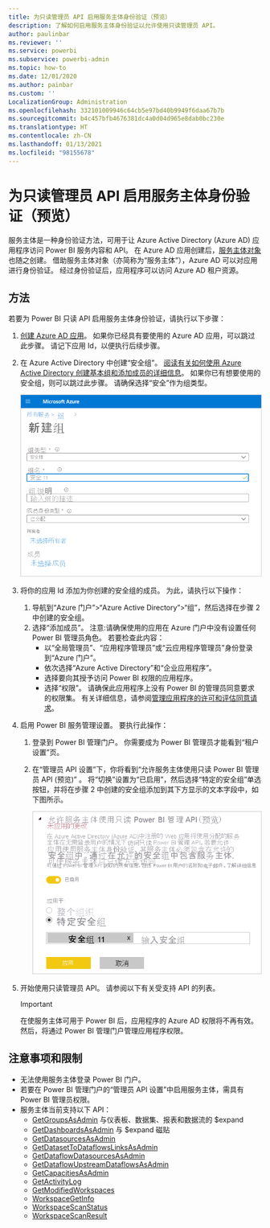 ```yaml
---
title: 为只读管理员 API 启用服务主体身份验证（预览）
description: 了解如何启用服务主体身份验证以允许使用只读管理员 API。
author: paulinbar
ms.reviewer: ''
ms.service: powerbi
ms.subservice: powerbi-admin
ms.topic: how-to
ms.date: 12/01/2020
ms.author: painbar
ms.custom: ''
LocalizationGroup: Administration
ms.openlocfilehash: 332101009946c64cb5e97bd40b9949f6daa67b7b
ms.sourcegitcommit: b4c457bfb4676381dc4a0d04d965e8dab0bc230e
ms.translationtype: HT
ms.contentlocale: zh-CN
ms.lasthandoff: 01/13/2021
ms.locfileid: "98155678"
---
```

# <a name="enable-service-principal-authentication-for-read-only-admin-apis-preview"></a>为只读管理员 API 启用服务主体身份验证（预览）

服务主体是一种身份验证方法，可用于让 Azure Active Directory (Azure AD) 应用程序访问 Power BI 服务内容和 API。
在 Azure AD 应用创建后，[服务主体对象](https://docs.microsoft.com/azure/active-directory/develop/app-objects-and-service-principals#service-principal-object)也随之创建。 借助服务主体对象（亦简称为“服务主体”），Azure AD 可以对应用进行身份验证。 经过身份验证后，应用程序可以访问 Azure AD 租户资源。

## <a name="method"></a>方法

若要为 Power BI 只读 API 启用服务主体身份验证，请执行以下步骤：

1. [创建 Azure AD 应用](https://docs.microsoft.com/azure/active-directory/develop/howto-create-service-principal-portal)。 如果你已经具有要使用的 Azure AD 应用，可以跳过此步骤。 请记下应用 Id，以便执行后续步骤。 
2. 在 Azure Active Directory 中创建“安全组”。 [阅读有关如何使用 Azure Active Directory 创建基本组和添加成员的详细信息](https://docs.microsoft.com/azure/active-directory/fundamentals/active-directory-groups-create-azure-portal)。 如果你已有想要使用的安全组，则可以跳过此步骤。
    请确保选择“安全”作为组类型。

    ![Azure 门户中“新建组”对话框的屏幕截图。](media/read-only-apis-service-principal-auth/azure-portal-new-group-dialog.png)

3. 将你的应用 Id 添加为你创建的安全组的成员。 为此，请执行以下操作：
    1. 导航到“Azure 门户”>“Azure Active Directory”>“组”，然后选择在步骤 2 中创建的安全组。
    1. 选择“添加成员”。
    注意:请确保使用的应用在 Azure 门户中没有设置任何 Power BI 管理员角色。 若要检查此内容： 
       * 以“全局管理员”、“应用程序管理员”或“云应用程序管理员”身份登录到“Azure 门户”。 
        * 依次选择“Azure Active Directory”和“企业应用程序”。 
        * 选择要向其授予访问 Power BI 权限的应用程序。 
        * 选择“权限”。 请确保此应用程序上没有 Power BI 的管理员同意要求的权限集。 有关详细信息，请参阅[管理应用程序的许可和评估同意请求](https://docs.microsoft.com/azure/active-directory/manage-apps/manage-consent-requests)。 
4. 启用 Power BI 服务管理设置。 要执行此操作：
    1. 登录到 Power BI 管理门户。 你需要成为 Power BI 管理员才能看到“租户设置”页。
    1. 在“管理员 API 设置”下，你将看到“允许服务主体使用只读 Power BI 管理员 API (预览)” 。 将“切换”设置为“已启用”，然后选择“特定的安全组”单选按钮，并将在步骤 2 中创建的安全组添加到其下方显示的文本字段中，如下图所示。

        ![允许服务主体租户设置的屏幕截图。](media/read-only-apis-service-principal-auth/allow-service-principals-tenant-setting.png)

 5. 开始使用只读管理员 API。 请参阅以下有关受支持 API 的列表。

    >[!IMPORTANT]
    >在使服务主体可用于 Power BI 后，应用程序的 Azure AD 权限将不再有效。 然后，将通过 Power BI 管理门户管理应用程序权限。

## <a name="considerations-and-limitations"></a>注意事项和限制
* 无法使用服务主体登录 Power BI 门户。
* 若要在 Power BI 管理门户的“管理员 API 设置”中启用服务主体，需具有 Power BI 管理员权限。
* 服务主体当前支持以下 API：
    * [GetGroupsAsAdmin](https://docs.microsoft.com/rest/api/power-bi/admin/groups_getgroupsasadmin) 与仪表板、数据集、报表和数据流的 $expand 
    * [GetDashboardsAsAdmin](https://docs.microsoft.com/rest/api/power-bi/admin/dashboards_getdashboardsasadmin) 与 $expand 磁贴
    * [GetDatasourcesAsAdmin](https://docs.microsoft.com/rest/api/power-bi/admin/datasets_getdatasourcesasadmin) 
    * [GetDatasetToDataflowsLinksAsAdmin](https://docs.microsoft.com/rest/api/power-bi/admin/datasets_getdatasettodataflowslinksingroupasadmin)
    * [GetDataflowDatasourcesAsAdmin](https://docs.microsoft.com/rest/api/power-bi/admin/dataflows_getdataflowdatasourcesasadmin) 
    * [GetDataflowUpstreamDataflowsAsAdmin](https://docs.microsoft.com/rest/api/power-bi/admin/dataflows_getupstreamdataflowsingroupasadmin) 
    * [GetCapacitiesAsAdmin](https://docs.microsoft.com/rest/api/power-bi/admin/getcapacitiesasadmin)
    * [GetActivityLog](https://docs.microsoft.com/rest/api/power-bi/admin/getactivityevents)
    * [GetModifiedWorkspaces](https://docs.microsoft.com/rest/api/power-bi/admin/workspaceinfo_getmodifiedworkspaces)
    * [WorkspaceGetInfo](https://docs.microsoft.com/rest/api/power-bi/admin/workspaceinfo_postworkspaceinfo)
    * [WorkspaceScanStatus](https://docs.microsoft.com/rest/api/power-bi/admin/workspaceinfo_getscanstatus)
    * [WorkspaceScanResult](https://docs.microsoft.com/rest/api/power-bi/admin/workspaceinfo_getscanresult)
